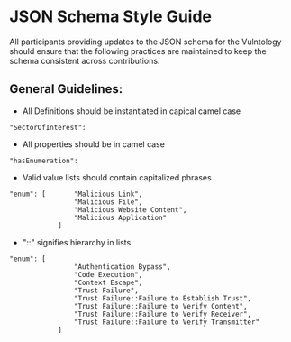 

# JSON Schema Style Guide
All participants providing updates to the JSON schema for the Vulntology should ensure that the following practices are maintained to keep the schema consistent across contributions. 

## General Guidelines:
- All Definitions should be instantiated in capical camel case

``` "SectorOfInterest": ```

- All properties should be in camel case

```"hasEnumeration": ```

- Valid value lists should contain capitalized phrases
``` 
"enum": [       "Malicious Link",
                "Malicious File",
                "Malicious Website Content",
                "Malicious Application"
            ] 
```
- "::" signifies hierarchy in lists
```	
"enum": [
                "Authentication Bypass",
                "Code Execution",
                "Context Escape",
                "Trust Failure",
                "Trust Failure::Failure to Establish Trust",
                "Trust Failure::Failure to Verify Content",
                "Trust Failure::Failure to Verify Receiver",
                "Trust Failure::Failure to Verify Transmitter"
            ]
```
